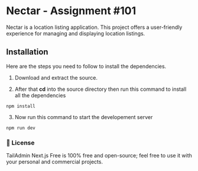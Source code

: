 # Nectar - Assignment #101

Nectar is a location listing application. This project offers a user-friendly experience for managing and displaying location listings.



## Installation
Here are the steps you need to follow to install the dependencies.

1. Download and extract the source.

2. After that **cd** into the source directory then run this command to install all the dependencies

```
npm install
```


3. Now run this command to start the developement server

```
npm run dev
```


### 📄 License
TailAdmin Next.js Free is 100% free and open-source; feel free to use it with your personal and commercial projects.

